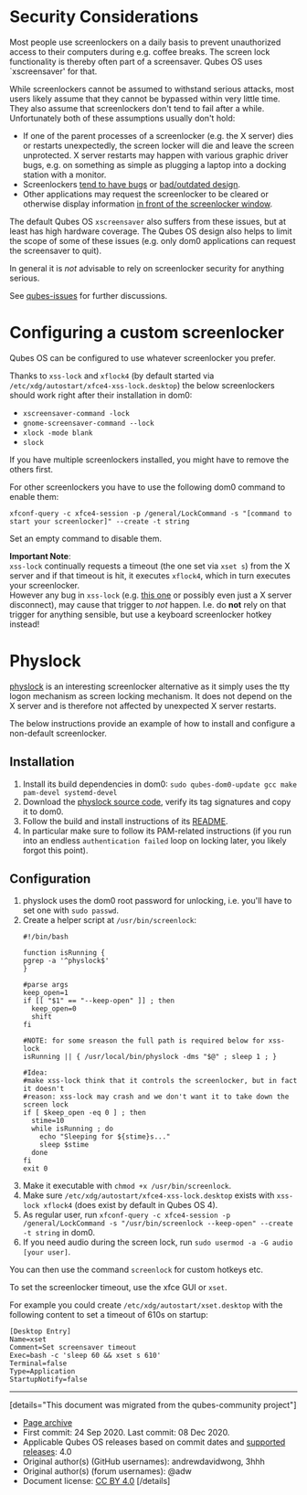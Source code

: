# Security Considerations

Most people use screenlockers on a daily basis to prevent unauthorized access to their computers during e.g. coffee breaks. The screen lock functionality is thereby often part of a screensaver. Qubes OS uses \`xscreensaver' for that.

While screenlockers cannot be assumed to withstand serious attacks, most users likely assume that they cannot be bypassed within very little time. They also assume that screenlockers don't tend to fail after a while.  
Unfortunately both of these assumptions usually don't hold:

- If one of the parent processes of a screenlocker (e.g. the X server) dies or restarts unexpectedly, the screen locker will die and leave the screen unprotected. X server restarts may happen with various graphic driver bugs, e.g. on something as simple as plugging a laptop into a docking station with a monitor.
- Screenlockers [tend to have bugs](https://www.jwz.org/blog/2015/04/i-told-you-so-again/) or [bad/outdated design](http://blog.martin-graesslin.com/blog/2015/01/why-screen-lockers-on-x11-cannot-be-secure/).
- Other applications may request the screenlocker to be cleared or otherwise display information [in front of the screenlocker window](https://github.com/QubesOS/qubes-issues/issues/5908).

The default Qubes OS `xscreensaver` also suffers from these issues, but at least has high hardware coverage. The Qubes OS design also helps to limit the scope of some of these issues (e.g. only dom0 applications can request the screensaver to quit).

In general it is *not* advisable to rely on screenlocker security for anything serious.

See [qubes-issues](https://github.com/QubesOS/qubes-issues/issues/1917) for further discussions.

# Configuring a custom screenlocker

Qubes OS can be configured to use whatever screenlocker you prefer.

Thanks to `xss-lock` and `xflock4` (by default started via `/etc/xdg/autostart/xfce4-xss-lock.desktop`) the below screenlockers should work right after their installation in dom0:

- `xscreensaver-command -lock`
- `gnome-screensaver-command --lock`
- `xlock -mode blank`
- `slock`

If you have multiple screenlockers installed, you might have to remove the others first.

For other screenlockers you have to use the following dom0 command to enable them:

```
xfconf-query -c xfce4-session -p /general/LockCommand -s "[command to start your screenlocker]" --create -t string
```

Set an empty command to disable them.

**Important Note**:  
`xss-lock` continually requests a timeout (the one set via `xset s`) from the X server and if that timeout is hit, it executes `xflock4`, which in turn executes your screenlocker.  
However any bug in `xss-lock` (e.g. [this one](https://bugs.archlinux.org/task/64771) or possibly even just a X server disconnect), may cause that trigger to *not* happen. I.e. do **not** rely on that trigger for anything sensible, but use a keyboard screenlocker hotkey instead!

# Physlock

[physlock](https://github.com/muennich/physlock) is an interesting screenlocker alternative as it simply uses the tty logon mechanism as screen locking mechanism. It does not depend on the X server and is therefore not affected by unexpected X server restarts.

The below instructions provide an example of how to install and configure a non-default screenlocker.

## Installation

1.  Install its build dependencies in dom0: `sudo qubes-dom0-update gcc make pam-devel systemd-devel`
2.  Download the [physlock source code](https://github.com/muennich/physlock), verify its tag signatures and copy it to dom0.
3.  Follow the build and install instructions of its [README](https://github.com/muennich/physlock/blob/master/README.md).
4.  In particular make sure to follow its PAM-related instructions (if you run into an endless `authentication failed` loop on locking later, you likely forgot this point).

## Configuration

1.  physlock uses the dom0 root password for unlocking, i.e. you'll have to set one with `sudo passwd`.
2.  Create a helper script at `/usr/bin/screenlock`:
    ```
    #!/bin/bash

    function isRunning {
    pgrep -a '^physlock$'
    }

    #parse args
    keep_open=1
    if [[ "$1" == "--keep-open" ]] ; then
      keep_open=0
      shift
    fi

    #NOTE: for some sreason the full path is required below for xss-lock
    isRunning || { /usr/local/bin/physlock -dms "$@" ; sleep 1 ; }

    #Idea:
    #make xss-lock think that it controls the screenlocker, but in fact it doesn't
    #reason: xss-lock may crash and we don't want it to take down the screen lock
    if [ $keep_open -eq 0 ] ; then
      stime=10
      while isRunning ; do
        echo "Sleeping for ${stime}s..."
        sleep $stime
      done
    fi
    exit 0
    ```
3.  Make it executable with `chmod +x /usr/bin/screenlock`.
4.  Make sure `/etc/xdg/autostart/xfce4-xss-lock.desktop` exists with `xss-lock xflock4` (does exist by default in Qubes OS 4).
5.  As regular user, run `xfconf-query -c xfce4-session -p /general/LockCommand -s "/usr/bin/screenlock --keep-open" --create -t string` in dom0.
6.  If you need audio during the screen lock, run `sudo usermod -a -G audio [your user]`.

You can then use the command `screenlock` for custom hotkeys etc.

To set the screenlocker timeout, use the xfce GUI or `xset`.

For example you could create `/etc/xdg/autostart/xset.desktop` with the following content to set a timeout of 610s on startup:

```
[Desktop Entry]
Name=xset
Comment=Set screensaver timeout
Exec=bash -c 'sleep 60 && xset s 610'
Terminal=false
Type=Application
StartupNotify=false
```

------------------------------------------------------------------------

[details="This document was migrated from the qubes-community project"]
- [Page archive](https://github.com/Qubes-Community/Contents/blob/master/docs/customization/screenlockers.md)
- First commit: 24 Sep 2020. Last commit: 08 Dec 2020.
- Applicable Qubes OS releases based on commit dates and [supported releases](https://www.qubes-os.org/doc/supported-releases/): 4.0
- Original author(s) (GitHub usernames): andrewdavidwong, 3hhh
- Original author(s) (forum usernames): @adw
- Document license: [CC BY 4.0](https://creativecommons.org/licenses/by/4.0/)
[/details]

<div data-theme-toc="true"> </div>